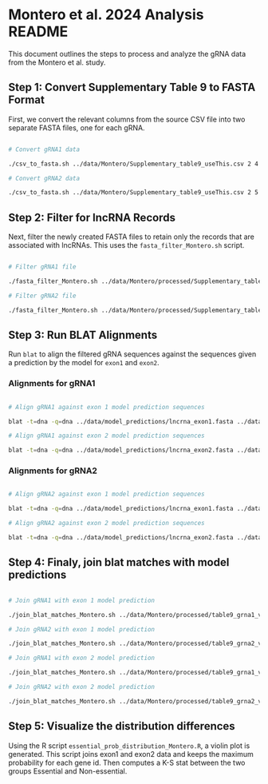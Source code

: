 # Montero et al. 2024 Analysis README

This document outlines the steps to process and analyze the gRNA data from the Montero et al. study.

## Step 1: Convert Supplementary Table 9 to FASTA Format

First, we convert the relevant columns from the source CSV file into two separate FASTA files, one for each gRNA.

```bash

# Convert gRNA1 data

./csv_to_fasta.sh ../data/Montero/Supplementary_table9_useThis.csv 2 4 gRNA1 > ../data/Montero/processed/Supplementary_table9_grna1.fasta

# Convert gRNA2 data

./csv_to_fasta.sh ../data/Montero/Supplementary_table9_useThis.csv 2 5 gRNA2 > ../data/Montero/processed/Supplementary_table9_grna2.fasta

```

## Step 2: Filter for lncRNA Records

Next, filter the newly created FASTA files to retain only the records that are associated with lncRNAs. This uses the `fasta_filter_Montero.sh` script.

```bash

# Filter gRNA1 file

./fasta_filter_Montero.sh ../data/Montero/processed/Supplementary_table9_grna1.fasta ../data/Montero/processed/Supplementary_table9_grna1_filtered.fasta lncrna

# Filter gRNA2 file

./fasta_filter_Montero.sh ../data/Montero/processed/Supplementary_table9_grna2.fasta ../data/Montero/processed/Supplementary_table9_grna2_filtered.fasta lncrna

```

## Step 3: Run BLAT Alignments

Run `blat` to align the filtered gRNA sequences against the sequences given a prediction by the model for `exon1` and `exon2`.

### Alignments for gRNA1

```bash

# Align gRNA1 against exon 1 model prediction sequences

blat -t=dna -q=dna ../data/model_predictions/lncrna_exon1.fasta ../data/Montero/processed/Supplementary_table9_grna1_filtered.fasta -minScore=15 -minIdentity=100 ../data/Montero/processed/table9_grna1_vs_exon1.psl

# Align gRNA1 against exon 2 model prediction sequences

blat -t=dna -q=dna ../data/model_predictions/lncrna_exon2.fasta ../data/Montero/processed/Supplementary_table9_grna1_filtered.fasta -minScore=15 -minIdentity=100 ../data/Montero/processed/table9_grna1_vs_exon2.psl

```

### Alignments for gRNA2

```bash

# Align gRNA2 against exon 1 model prediction sequences

blat -t=dna -q=dna ../data/model_predictions/lncrna_exon1.fasta ../data/Montero/processed/Supplementary_table9_grna2_filtered.fasta -minScore=15 -minIdentity=100 ../data/Montero/processed/table9_grna2_vs_exon1.psl

# Align gRNA2 against exon 2 model prediction sequences

blat -t=dna -q=dna ../data/model_predictions/lncrna_exon2.fasta ../data/Montero/processed/Supplementary_table9_grna2_filtered.fasta -minScore=15 -minIdentity=100 ../data/Montero/processed/table9_grna2_vs_exon2.psl

```

## Step 4: Finaly, join blat matches with model predictions

```bash

# Join gRNA1 with exon 1 model prediction

./join_blat_matches_Montero.sh ../data/Montero/processed/table9_grna1_vs_exon1.psl ../data/model_predictions/gencode-lncrna-ranking.csv ../data/Montero/Supplementary_table13_useThis.csv > ../data/Montero/processed/annotated_table9_grna1_vs_exon1_prob.csv

# Join gRNA2 with exon 1 model prediction

./join_blat_matches_Montero.sh ../data/Montero/processed/table9_grna2_vs_exon1.psl ../data/model_predictions/gencode-lncrna-ranking.csv ../data/Montero/Supplementary_table13_useThis.csv > ../data/Montero/processed/annotated_table9_grna2_vs_exon1_prob.csv

# Join gRNA1 with exon 2 model prediction

./join_blat_matches_Montero.sh ../data/Montero/processed/table9_grna1_vs_exon2.psl ../data/model_predictions/gencode-lncrna-ranking.csv > ../data/Montero/processed/table9_grna1_vs_exon2_prob.csv

# Join gRNA2 with exon 2 model prediction

./join_blat_matches_Montero.sh ../data/Montero/processed/table9_grna2_vs_exon2.psl ../data/model_predictions/gencode-lncrna-ranking.csv > ../data/Montero/processed/table9_grna2_vs_exon2_prob.csv

```

## Step 5: Visualize the distribution differences

Using the R script `essential_prob_distribution_Montero.R`, a violin plot is generated. This script joins exon1 and exon2 data and keeps 
the maximum probability for each gene id. Then computes a K-S stat between the two groups Essential and Non-essential.

